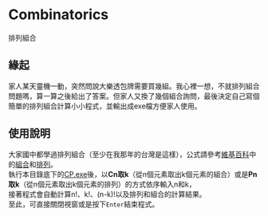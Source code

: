 # Combinatorics

排列組合

## 緣起
家人某天靈機一動，突然問說大樂透包牌需要買幾組。我心裡一想，不就排列組合問題嗎，算一算之後給出了答案。但家人又換了幾個組合詢問，最後決定自己寫個簡單的排列組合計算小小程式，並輸出成exe檔方便家人使用。

## 使用說明
大家國中都學過排列組合（至少在我那年的台灣是這樣），公式請參考[維基百科](https://zh.wikipedia.org/wiki/%E7%BB%84%E5%90%88%E6%95%B0%E5%AD%A6)中的[組合](https://zh.wikipedia.org/wiki/%E7%BB%84%E5%90%88%E6%95%B0%E5%AD%A6#%E7%BB%84%E5%90%88)和[排列](https://zh.wikipedia.org/wiki/%E7%BB%84%E5%90%88%E6%95%B0%E5%AD%A6#%E6%8E%92%E5%88%97)。  
執行本目錄底下的[CP.exe](https://github.com/hms5232/CaiBiBa/blob/master/Combinatorics/CP.exe)後，以**Cn取k**（從n個元素取出k個元素的組合）或是**Pn取k**（從n個元素取出k個元素的排列）的方式依序輸入n和k，  
接著程式會自動計算n!、k!、(n-k)!以及排列和組合的計算結果。  
至此，可直接關閉視窗或是按下`Enter`結束程式。
